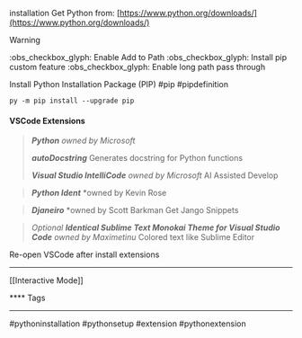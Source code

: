 installation
Get Python from:
[https://www.python.org/downloads/](https://www.python.org/downloads/)

>[!warning]
>:obs_checkbox_glyph:   Enable Add to Path 
>:obs_checkbox_glyph:  Install pip custom feature
>:obs_checkbox_glyph:  Enable long path pass through

Install Python Installation Package (PIP)
#pip #pipdefinition
```
py -m pip install --upgrade pip
```


#### VSCode Extensions
> ***Python*** 
> *owned by Microsoft*
> 
> ***autoDocstring***
> Generates docstring for Python functions
> 
> ***Visual Studio IntelliCode***
> *owned by Microsoft*
> AI Assisted Develop

> ***Python Ident***
> *owned by Kevin Rose

> ***Djaneiro***
> *owned by Scott Barkman
> Get Jango Snippets


>*Optional*
> ***Identical Sublime Text Monokai Theme for Visual Studio Code***
>*owned by Maximetinu*
>Colored text like Sublime Editor

Re-open VSCode after install extensions

***
[[Interactive Mode]]


**** Tags
***
#pythoninstallation #pythonsetup #extension  #pythonextension




